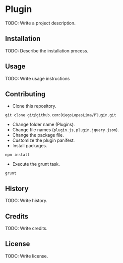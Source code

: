 # Plugin

TODO: Write a project description.

## Installation

TODO: Describe the installation process.

## Usage

TODO: Write usage instructions

## Contributing

* Clone this repository.

```git
git clone git@github.com:DiegoLopesLima/Plugin.git
```

* Change folder name (Plugins).
* Change file names (`plugin.js`, `plugin.jquery.json`).
* Change the package file.
* Customize the plugin panifest.
* Install packages.

```git
npm install
```

* Execute the grunt task.

```git
grunt
```

## History

TODO: Write history.

## Credits

TODO: Write credits.

## License

TODO: Write license.